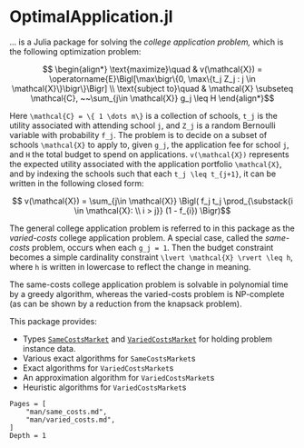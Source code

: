 # OptimalApplication.jl

... is a Julia package for solving the *college application problem,* which is the following optimization problem:

```math
    \begin{align*}
    \text{maximize}\quad & v(\mathcal{X}) =  \operatorname{E}\Bigl[\max\bigr\{0,
    \max\{t_j Z_j : j \in \mathcal{X}\}\bigr\}\Bigr] \\
    \text{subject to}\quad & \mathcal{X} \subseteq \mathcal{C}, ~~\sum_{j\in \mathcal{X}} g_j \leq H
    \end{align*}
```

Here ``\mathcal{C} = \{ 1 \dots m\}`` is a collection of schools, ``t_j`` is the utility associated with
attending school ``j``, and ``Z_j`` is a random Bernoulli variable with probability ``f_j``. The problem is
to decide on a subset of schools ``\mathcal{X}`` to apply to, given ``g_j``, the application fee for school
``j``, and ``H`` the total budget to spend on applications. ``v(\mathcal{X})`` represents the expected utility
associated with the application portfolio ``\mathcal{X}``, and by indexing the schools such that each
``t_j \leq t_{j+1}``, it can be written in the following closed form:

```math
    v(\mathcal{X}) = \sum_{j\in \mathcal{X}} \Bigl( f_j t_j \prod_{\substack{i \in \mathcal{X}: \\ i > j}} (1 - f_{i}) \Bigr)
```

The general college application problem is referred to in this package as the *varied-costs* college application problem.
A special case, called the *same-costs* problem, occurs when each ``g_j = 1``. Then the budget constraint becomes a simple
cardinality constraint ``\lvert \mathcal{X} \rvert \leq h``, where ``h`` is written in lowercase to reflect the change in
meaning.

The same-costs college application problem is solvable in polynomial time by a greedy algorithm, whereas the varied-costs
problem is NP-complete (as can be shown by a reduction from the knapsack problem).

This package provides:

- Types [`SameCostsMarket`](@ref) and [`VariedCostsMarket`](@ref) for holding problem instance data.
- Various exact algorithms for `SameCostsMarket`s
- Exact algorithms for `VariedCostsMarket`s
- An approximation algorithm for `VariedCostsMarket`s
- Heuristic algorithms for `VariedCostsMarket`s

```@contents
Pages = [
    "man/same_costs.md",
    "man/varied_costs.md",
]
Depth = 1
```
